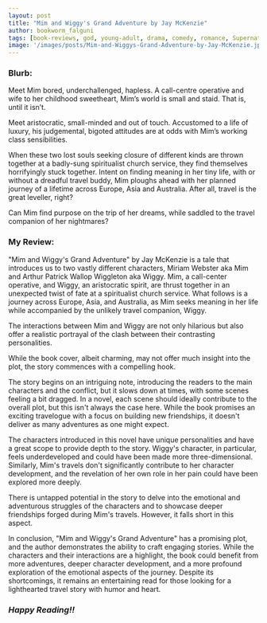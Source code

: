 ```yaml
---
layout: post
title: "Mim and Wiggy's Grand Adventure by Jay McKenzie"
author: bookworm_falguni
tags: [book-reviews, god, young-adult, drama, comedy, romance, Supernatural, life, death, disability, spirituality, positivity, family, partner, travelogue, London, music]
image: '/images/posts/Mim-and-Wiggys-Grand-Adventure-by-Jay-McKenzie.jpg'
---
```


### **Blurb:**
Meet Mim bored, underchallenged, hapless. A call-centre operative and wife to her childhood sweetheart, Mim’s world is small and staid. That is, until it isn’t. 

Meet aristocratic, small-minded and out of touch. Accustomed to a life of luxury, his judgemental, bigoted attitudes are at odds with Mim’s working class sensibilities. 

When these two lost souls seeking closure of different kinds are thrown together at a badly-sung spiritualist church service, they find themselves horrifyingly stuck together. Intent on finding meaning in her tiny life, with or without a dreadful travel buddy, Mim ploughs ahead with her planned journey of a lifetime across Europe, Asia and Australia. After all, travel is the great leveller, right? 

Can Mim find purpose on the trip of her dreams, while saddled to the travel companion of her nightmares?

### **My Review:**
"Mim and Wiggy's Grand Adventure" by Jay McKenzie is a tale that introduces us to two vastly different characters, Miriam Webster aka Mim and Arthur Patrick Wallop Wiggleton aka Wiggy. Mim, a call-center operative, and Wiggy, an aristocratic spirit, are thrust together in an unexpected twist of fate at a spiritualist church service. What follows is a journey across Europe, Asia, and Australia, as Mim seeks meaning in her life while accompanied by the unlikely travel companion, Wiggy.

The interactions between Mim and Wiggy are not only hilarious but also offer a realistic portrayal of the clash between their contrasting personalities.

While the book cover, albeit charming, may not offer much insight into the plot, the story commences with a compelling hook.

The story begins on an intriguing note, introducing the readers to the main characters and the conflict, but it slows down at times, with some scenes feeling a bit dragged. In a novel, each scene should ideally contribute to the overall plot, but this isn't always the case here. While the book promises an exciting travelogue with a focus on building new friendships, it doesn't deliver as many adventures as one might expect. 

The characters introduced in this novel have unique personalities and have a great scope to provide depth to the story. Wiggy's character, in particular, feels underdeveloped and could have been made more three-dimensional. Similarly, Mim's travels don't significantly contribute to her character development, and the revelation of her own role in her pain could have been explored more deeply.

There is untapped potential in the story to delve into the emotional and adventurous struggles of the characters and to showcase deeper friendships forged during Mim's travels. However, it falls short in this aspect.

In conclusion, "Mim and Wiggy's Grand Adventure" has a promising plot, and the author demonstrates the ability to craft engaging stories. While the characters and their interactions are a highlight, the book could benefit from more adventures, deeper character development, and a more profound exploration of the emotional aspects of the journey. Despite its shortcomings, it remains an entertaining read for those looking for a lighthearted travel story with humor and heart.

### ***Happy Reading!!***
